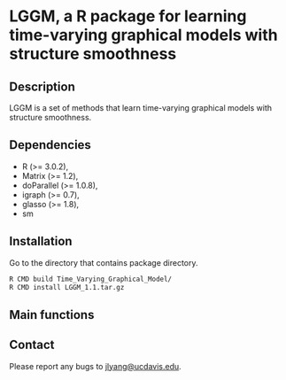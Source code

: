 # LGGM, a R package for learning time-varying graphical models with structure smoothness

## Description
LGGM is a set of methods that learn time-varying graphical models with structure smoothness.

## Dependencies
* R (>= 3.0.2),
* Matrix (>= 1.2),
* doParallel (>= 1.0.8),
* igraph (>= 0.7),
* glasso (>= 1.8),
* sm

## Installation
Go to the directory that contains package directory.
```bash
R CMD build Time_Varying_Graphical_Model/
R CMD install LGGM_1.1.tar.gz
```

## Main functions

## Contact
Please report any bugs to jlyang@ucdavis.edu.
